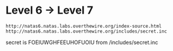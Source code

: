 # Level 6 -> Level 7  

```
http://natas6.natas.labs.overthewire.org/index-source.html
http://natas6.natas.labs.overthewire.org/includes/secret.inc
```

secret is FOEIUWGHFEEUHOFUOIU from /includes/secret.inc


